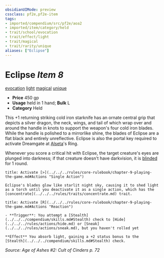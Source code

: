 ```yaml
---
obsidianUIMode: preview
cssclass: pf2e,pf2e-item
tags:
- imported/compendium/src/pf2e/aoa2
- imported/item/category/held
- trait/school/evocation
- trait/effect/light
- trait/magical
- trait/rarity/unique
aliases: ["Eclipse"]
---
```

# Eclipse *Item 8*  
[evocation](evocation.md)  [light](rules/traits/light.md)  [magical](magical.md)  [unique](unique.md)  

- **Price** 450 gp
- **Usage** held in 1 hand; **Bulk** L
- **Category** Held

This +1 returning striking cold iron starknife has an ornate central grip that depicts a silver dragon, the neck, wings, and tail of which wrap over and around the handle in knots to support the weapon's four cold iron blades. While the handle is polished to a mirrorlike shine, the blades of Eclipse are a flat black and entirely unreflective. Eclipse is also the portal key required to activate Dreamgate at [Alseta](../../setting/deities/alseta-logm.md)'s Ring.

Whenever you score a critical hit with Eclipse, the target creature's eyes are plunged into darkness; if that creature doesn't have darkvision, it is [blinded](conditions.md#Blinded) for 1 round.

```ad-embed-ability
title: Activate [>](../../../rules/core-rulebook/chapter-9-playing-the-game.md#Actions "Single Action")

Eclipse's blades glow like starlit night sky, causing it to shed light as a torch until you deactivate it as a single action, which has the [concentrate](../../../rules/traits/concentrate.md) trait.
```

```ad-embed-ability
title: Activate [R](../../../rules/core-rulebook/chapter-9-playing-the-game.md#Actions "Reaction")

- **Trigger**: You attempt a [Stealth](../../../compendium/skills.md#Stealth) check to [Hide](../../../rules/actions/hide.md) or [Sneak](../../../rules/actions/sneak.md), but you haven't rolled yet

**Effect** You absorb light, gaining a +2 status bonus to the [Stealth](../../../compendium/skills.md#Stealth) check.
```

*Source: Age of Ashes #2: Cult of Cinders p. 72*
